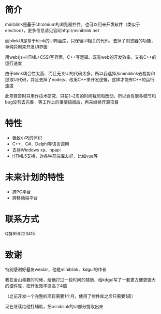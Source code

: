 # 简介
miniblink是基于chromium的浏览器控件，也可以用来开发软件（类似于electron），更多信息请见官网http://miniblink.net 


而blinkUI是基于blink的UI界面库，只保留UI相关的代码，去掉了浏览器的功能，单纯只用来开发UI界面

用web(js+HTML+CSS)写界面，C++写逻辑。既有web的开发效率，又有C++的运行速度


由于blink耦合性太高、而且无关UI的代码太多，所以我选择从miniblink去裁剪和提取UI代码，并且去掉了nodejs，改用C++来开发逻辑，这样才能有C++的运行速度


此项目暂时只用作技术研究，只花1~2周的时间裁剪和改动，所以会有很多细节和bug没有去完善，等工作上的事情搞顺后，再来继续开源项目

# 特性 

- 极致小巧的体积
- C++，C#，Delphi等语言调用
- 支持Windows xp、npapi
- HTML5支持，对各种前端库友好，比如vue等



# 未来计划的特性 

- 跨PC平台
- 跨移动端平台



# 联系方式

Q群956223415


# 致谢

特别感谢好基友weolar，他是miniblink、kdgui的作者

我在金山毒霸的时候，给他打过一段时间的辅助，给kdgui写了一套更方便更强大的控件库，把开发效率提高了4倍

（之前开发一个完整的项目需要1个月，使用了控件库之后只需要1周）

现在继续给他打辅助，把miniblink的UI部分提取出来
